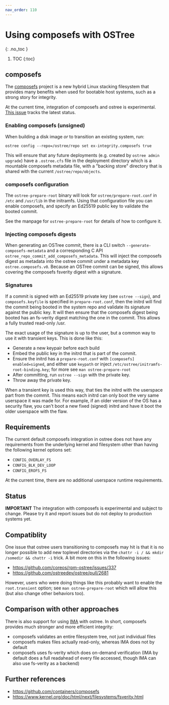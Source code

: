 ```yaml
---
nav_order: 110
---
```

<!-- SPDX-License-Identifier: (CC-BY-SA-3.0 OR GFDL-1.3-or-later) -->

# Using composefs with OSTree
{: .no_toc }

1. TOC
{:toc}

## composefs

The [composefs](https://github.com/containers/composefs) project is a new
hybrid Linux stacking filesystem that provides many benefits when
used for bootable host systems, such as a strong story for integrity.

At the current time, integration of composefs and ostree is experimental.
[This issue](https://github.com/ostreedev/ostree/issues/2867) tracks the latest status.

### Enabling composefs (unsigned)

When building a disk image *or* to transition an existing system, run:

```
ostree config --repo=/ostree/repo set ex-integrity.composefs true
```

This will ensure that any future deployments (e.g. created by `ostree admin upgrade`)
have a `.ostree.cfs` file in the deployment directory which is a mountable
composefs metadata file, with a "backing store" directory that is
shared with the current `/ostree/repo/objects`.

### composefs configuration

The `ostree-prepare-root` binary will look for `ostree/prepare-root.conf` in `/etc` and
`/usr/lib` in the initramfs. Using that configuration file you can enable composefs,
and specify an Ed25519 public key to validate the booted commit.

See the manpage for `ostree-prepare-root` for details of how to configure it.

### Injecting composefs digests

When generating an OSTree commit, there is a CLI switch `--generate-composefs-metadata`
and a corresponding C API `ostree_repo_commit_add_composefs_metadata`.  This will
inject the composefs digest as metadata into the ostree commit under a metadata
key `ostree.composefs.v0`.  Because an OSTree commit can be signed, this allows
covering the composefs fsverity digest with a signature.

### Signatures

If a commit is signed with an Ed25519 private key (see `ostree
--sign`), and `composefs.keyfile` is specified in `prepare-root.conf`,
then the initrd will find the commit being booted in the system repo
and validate its signature against the public key. It will then ensure
that the composefs digest being booted has an fs-verity digest
matching the one in the commit. This allows a fully trusted read-only
/usr.

The exact usage of the signature is up to the user, but a common way
to use it with transient keys. This is done like this:
 * Generate a new keypair before each build
 * Embed the public key in the initrd that is part of the commit.
 * Ensure the initrd has a `prepare-root.conf` with `[composefs] enabled=signed`, and either use `keypath` or inject `/etc/ostree/initramfs-root-binding.key`; for more see `man ostree-prepare-root`
 * After committing, run `ostree --sign` with the private key.
 * Throw away the private key.

When a transient key is used this way, that ties the initrd with the
userspace part from the commit. This means each initrd can only boot
the very same userspace it was made for. For example, if an older
version of the OS has a security flaw, you can't boot a new fixed
(signed) initrd and have it boot the older userspace with the flaw.

## Requirements

The current default composefs integration in ostree does not have any
requirements from the underlying kernel and filesystem other than
having the following kernel options set:

- `CONFIG_OVERLAY_FS`
- `CONFIG_BLK_DEV_LOOP`
- `CONFIG_EROFS_FS`

At the current time, there are no additional userspace runtime requirements.

## Status

**IMPORTANT** The integration with composefs is experimental and subject to change.  Please
try it and report issues but do not deploy to production systems yet.

## Compatiblity

One issue that ostree users transitioning to composefs may hit is that it is no
longer possible to add new toplevel directories via the `chattr -i / && mkdir /somedir && chattr -i`
trick.   A bit more on this in the following issues:

* <https://github.com/coreos/rpm-ostree/issues/337>
* <https://github.com/ostreedev/ostree/pull/2681>

However, users who were doing things like this probably want to enable the
`root.transient` option; see `man ostree-prepare-root` which will allow
this (but also change other behaviors too).

## Comparison with other approaches

There is also support for using [IMA](ima.md) with ostree.  In short, composefs
provides much stronger and more efficient integrity:

- composefs validates an entire filesystem tree, not just individual files
- composefs makes files actually read-only, whereas IMA does not by default
- composefs uses fs-verity which does on-demand verification (IMA by default does a full readahead of every file accessed, though IMA can also use fs-verity as a backend)

## Further references

- https://github.com/containers/composefs
- https://www.kernel.org/doc/html/next/filesystems/fsverity.html
